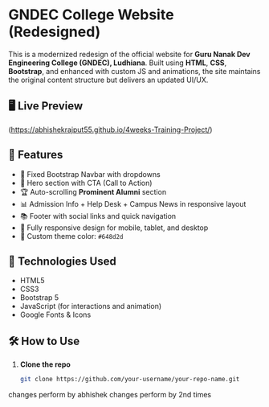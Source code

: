 # GNDEC College Website (Redesigned)

This is a modernized redesign of the official website for **Guru Nanak Dev Engineering College (GNDEC), Ludhiana**. Built using **HTML**, **CSS**, **Bootstrap**, and enhanced with custom JS and animations, the site maintains the original content structure but delivers an updated UI/UX.

## 🖥️ Live Preview

(https://abhishekrajput55.github.io/4weeks-Training-Project/)

## 🎯 Features

- 📌 Fixed Bootstrap Navbar with dropdowns
- 🎯 Hero section with CTA (Call to Action)
- 🏆 Auto-scrolling **Prominent Alumni** section
- 📊 Admission Info + Help Desk + Campus News in responsive layout
- 📚 Footer with social links and quick navigation
- 📱 Fully responsive design for mobile, tablet, and desktop
- 🎨 Custom theme color: `#648d2d`

## 🚀 Technologies Used

- HTML5
- CSS3
- Bootstrap 5
- JavaScript (for interactions and animation)
- Google Fonts & Icons

## 🛠️ How to Use

1. **Clone the repo**
   ```bash
   git clone https://github.com/your-username/your-repo-name.git
   ```

changes perform by abhishek
changes perform by 2nd times
